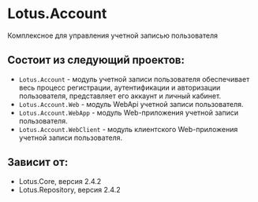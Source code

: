 # Lotus.Account
Комплексное для управления учетной записью пользователя

## Состоит из следующий проектов:
 - `Lotus.Account` - модуль учетной записи пользователя обеспечивает весь процесс регистрации, аутентификации и авторизации пользователя, представляет его аккаунт и личный кабинет.
 - `Lotus.Account.Web` - модуль WebApi учетной записи пользователя.
 - `Lotus.Account.WebApp` - модуль Web-приложения учетной записи пользователя.
 - `Lotus.Account.WebClient` - модуль клиентского Web-приложения учетной записи пользователя.

## Зависит от:
 - Lotus.Core, версия 2.4.2
 - Lotus.Repository, версия 2.4.2

